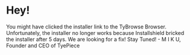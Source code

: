 # Hey!
You might have clicked the installer link to the TyBrowse Browser.
Unfortunately, the installer no longer works because Installshield bricked the installer after 5 days.
We are looking for a fix!
Stay Tuned! - M I K U, Founder and CEO of TyePiece
